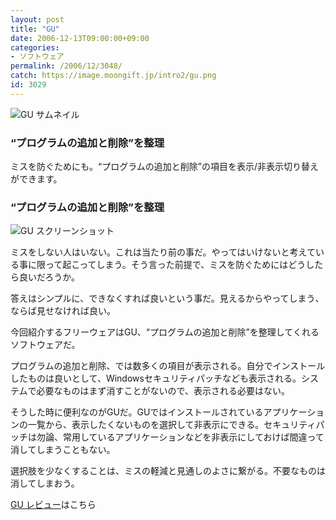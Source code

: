 ```yaml
---
layout: post
title: "GU"
date: 2006-12-13T09:00:00+09:00
categories:
- ソフトウェア
permalink: /2006/12/3048/
catch: https://image.moongift.jp/intro2/gu.png
id: 3029
---
```

 ![GU サムネイル](https://image.moongift.jp/intro2/gu.t.png "GU サムネイル")
  

### “プログラムの追加と削除”を整理
  
ミスを防ぐためにも。“プログラムの追加と削除”の項目を表示/非表示切り替えができます。  
<!--more-->  

### “プログラムの追加と削除”を整理
  

![GU スクリーンショット](https://image.moongift.jp/intro2/gu.png "GU スクリーンショット")

  

ミスをしない人はいない。これは当たり前の事だ。やってはいけないと考えている事に限って起こってしまう。そう言った前提で、ミスを防ぐためにはどうしたら良いだろうか。

  

答えはシンプルに、できなくすれば良いという事だ。見えるからやってしまう、ならば見せなければ良い。

  

今回紹介するフリーウェアはGU、“プログラムの追加と削除”を整理してくれるソフトウェアだ。

  

プログラムの追加と削除、では数多くの項目が表示される。自分でインストールしたものは良いとして、Windowsセキュリティパッチなども表示される。システムで必要なものはまず消すことがないので、表示される必要はない。

  

そうした時に便利なのがGUだ。GUではインストールされているアプリケーションの一覧から、表示したくないものを選択して非表示にできる。セキュリティパッチは勿論、常用しているアプリケーションなどを非表示にしておけば間違って消してしまうこともない。

  

選択肢を少なくすることは、ミスの軽減と見通しのよさに繋がる。不要なものは消してしまおう。

  

[GU レビュー](http://fw.moongift.jp/review/i-3050.html)はこちら

